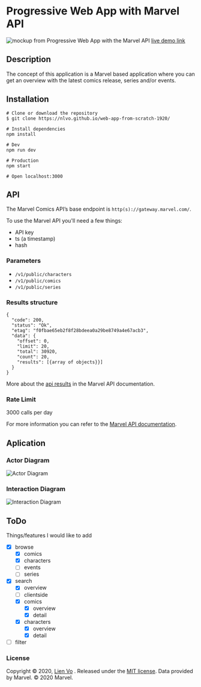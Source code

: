 # Progressive Web App with Marvel API
![mockup from Progressive Web App with the Marvel API](https://user-images.githubusercontent.com/8554238/76617951-aa173900-6527-11ea-8bab-ee79b67db3ce.png)
[live demo link](https://marvel-dashboard.herokuapp.com/)

## Description
The concept of this application is a Marvel based application where you can get an overview with the latest comics release, series and/or events.

## Installation
```
# Clone or download the repository
$ git clone https://nlvo.github.io/web-app-from-scratch-1920/

# Install dependencies
npm install

# Dev
npm run dev

# Production
npm start

# Open localhost:3000
```
## API
The Marvel Comics API’s base endpoint is `http(s)://gateway.marvel.com/`.

To use the Marvel API you'll need a few things:

* API key
* ts (a timestamp)
* hash

### Parameters
* `/v1/public/characters`
* `/v1/public/comics`
* `/v1/public/series`

### Results structure
```
{
  "code": 200,
  "status": "Ok",
  "etag": "f0fbae65eb2f8f28bdeea0a29be8749a4e67acb3",
  "data": {
    "offset": 0,
    "limit": 20,
    "total": 30920,
    "count": 20,
    "results": [{array of objects}}]
  }
}
```
More about the [api results](https://developer.marvel.com/documentation/apiresults) in the Marvel API documentation.

### Rate Limit
3000 calls per day

For more information you can refer to the [Marvel API documentation](https://developer.marvel.com/documentation/).

## Aplication
### Actor Diagram
![Actor Diagram](https://user-images.githubusercontent.com/8554238/75497364-50a9f880-59c4-11ea-898d-418ca7a1e3d4.png)

### Interaction Diagram
![Interaction Diagram](https://user-images.githubusercontent.com/8554238/75497870-dc705480-59c5-11ea-8bd3-099a5912ae45.png)

## ToDo
Things/features I would like to add
- [x] browse
    - [x] comics
    - [x] characters
    - [ ] events
    - [ ] series
- [x] search
    - [x] overview 
    - [ ] clientside
  - [x] comics 
    - [x] overview
    - [x] detail
  - [x] characters 
    - [x] overview
    - [x] detail
- [ ] filter

### License
Copyright © 2020, [Lien Vo](https://github.com/nlvo) . Released under the [MIT license](https://github.com/nlvo/web-app-from-scratch-1920/blob/master/LICENSE). Data provided by Marvel. © 2020 Marvel.

<!-- Add a link to your live demo in Github Pages 🌐-->

<!-- ☝️ replace this description with a description of your own work -->

<!-- replace the code in the /docs folder with your own, so you can showcase your work with GitHub Pages 🌍 -->

<!-- Add a nice poster image here at the end of the week, showing off your shiny frontend 📸 -->

<!-- Maybe a table of contents here? 📚 -->

<!-- How about a section that describes how to install this project? 🤓 -->

<!-- ...but how does one use this project? What are its features 🤔 -->

<!-- What external data source is featured in your project and what are its properties 🌠 -->

<!-- Maybe a checklist of done stuff and stuff still on your wishlist? ✅ -->

<!-- How about a license here? 📜 (or is it a licence?) 🤷 -->

